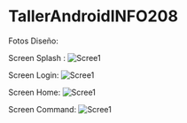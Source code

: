 # TallerAndroidINFO208


Fotos Diseño:


Screen Splash :
![Scree1](Diseño/Screenshot1.jpg)

Screen Login:
![Scree1](Diseño/Screenshot2.jpg)

Screen Home:
![Scree1](Diseño/Screenshot3.jpg)

Screen Command:
![Scree1](Diseño/Screenshot4.jpg)
